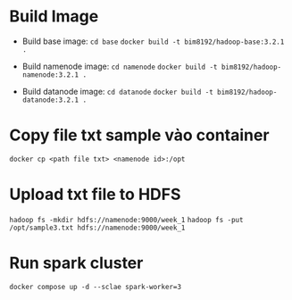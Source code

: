 # Build Image
- Build base image:
`cd base`
`docker build -t bim8192/hadoop-base:3.2.1 .`

- Build namenode image:
`cd namenode`
`docker build -t bim8192/hadoop-namenode:3.2.1 .`

- Build datanode image:
`cd datanode`
`docker build -t bim8192/hadoop-datanode:3.2.1 .`

# Copy file txt sample vào container
`docker cp <path file txt> <namenode id>:/opt`

# Upload txt file to HDFS
`hadoop fs -mkdir hdfs://namenode:9000/week_1`
`hadoop fs -put /opt/sample3.txt hdfs://namenode:9000/week_1`

# Run spark cluster
`docker compose up -d --sclae spark-worker=3`